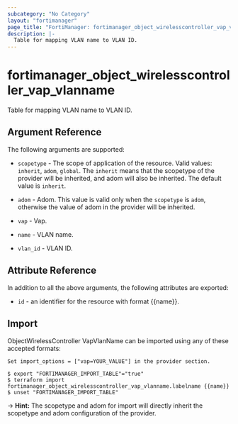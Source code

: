 ```yaml
---
subcategory: "No Category"
layout: "fortimanager"
page_title: "FortiManager: fortimanager_object_wirelesscontroller_vap_vlanname"
description: |-
  Table for mapping VLAN name to VLAN ID.
---
```


# fortimanager_object_wirelesscontroller_vap_vlanname
Table for mapping VLAN name to VLAN ID.

## Argument Reference


The following arguments are supported:

* `scopetype` - The scope of application of the resource. Valid values: `inherit`, `adom`, `global`. The `inherit` means that the scopetype of the provider will be inherited, and adom will also be inherited. The default value is `inherit`.
* `adom` - Adom. This value is valid only when the `scopetype` is `adom`, otherwise the value of adom in the provider will be inherited.
* `vap` - Vap.

* `name` - VLAN name.
* `vlan_id` - VLAN ID.


## Attribute Reference

In addition to all the above arguments, the following attributes are exported:
* `id` - an identifier for the resource with format {{name}}.

## Import

ObjectWirelessController VapVlanName can be imported using any of these accepted formats:
```
Set import_options = ["vap=YOUR_VALUE"] in the provider section.

$ export "FORTIMANAGER_IMPORT_TABLE"="true"
$ terraform import fortimanager_object_wirelesscontroller_vap_vlanname.labelname {{name}}
$ unset "FORTIMANAGER_IMPORT_TABLE"
```
-> **Hint:** The scopetype and adom for import will directly inherit the scopetype and adom configuration of the provider.
